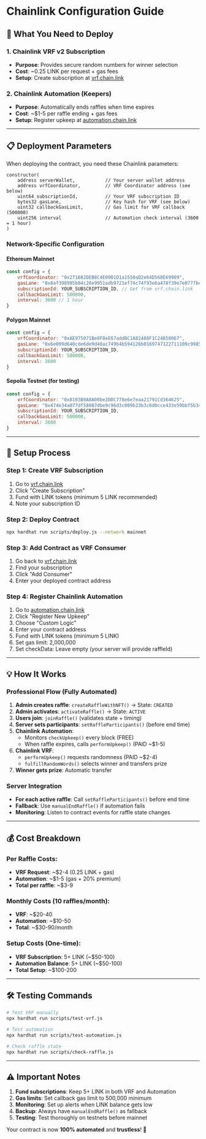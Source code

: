 # Chainlink Configuration Guide

## 🔗 **What You Need to Deploy**

### **1. Chainlink VRF v2 Subscription**
- **Purpose**: Provides secure random numbers for winner selection
- **Cost**: ~0.25 LINK per request + gas fees
- **Setup**: Create subscription at [vrf.chain.link](https://vrf.chain.link)

### **2. Chainlink Automation (Keepers)**
- **Purpose**: Automatically ends raffles when time expires  
- **Cost**: ~$1-5 per raffle ending + gas fees
- **Setup**: Register upkeep at [automation.chain.link](https://automation.chain.link)

---

## 📋 **Deployment Parameters**

When deploying the contract, you need these Chainlink parameters:

```solidity
constructor(
    address serverWallet,           // Your server wallet address
    address vrfCoordinator,         // VRF Coordinator address (see below)
    uint64 subscriptionId,          // Your VRF subscription ID  
    bytes32 gasLane,                // Key hash for VRF (see below)
    uint32 callbackGasLimit,        // Gas limit for VRF callback (500000)
    uint256 interval                // Automation check interval (3600 = 1 hour)
)
```

### **Network-Specific Configuration**

#### **Ethereum Mainnet**
```javascript
const config = {
    vrfCoordinator: "0x271682DEB8C4E0901D1a1550aD2e64D568E69909",
    gasLane: "0x8af398995b04c28e9951adb9721ef74c74f93e6a478f39e7e0777be13527e7ef", // 200 gwei
    subscriptionId: YOUR_SUBSCRIPTION_ID, // Get from vrf.chain.link
    callbackGasLimit: 500000,
    interval: 3600 // 1 hour
}
```

#### **Polygon Mainnet**
```javascript
const config = {
    vrfCoordinator: "0xAE975071Be8F8eE67addBC1A82488F1C24858067",
    gasLane: "0x6e099d640cde6de9d40ac749b4b594126b0169747122711109c9985d47751f93", // 500 gwei
    subscriptionId: YOUR_SUBSCRIPTION_ID,
    callbackGasLimit: 500000, 
    interval: 3600
}
```

#### **Sepolia Testnet** (for testing)
```javascript
const config = {
    vrfCoordinator: "0x8103B0A8A00be2DDC778e6e7eaa21791Cd364625",
    gasLane: "0x474e34a077df58807dbe9c96d3c009b23b3c6d0cce433e59bbf5b34f823bc56c", // 30 gwei
    subscriptionId: YOUR_SUBSCRIPTION_ID,
    callbackGasLimit: 500000,
    interval: 3600
}
```

---

## 🚀 **Setup Process**

### **Step 1: Create VRF Subscription**
1. Go to [vrf.chain.link](https://vrf.chain.link)
2. Click "Create Subscription"
3. Fund with LINK tokens (minimum 5 LINK recommended)
4. Note your subscription ID

### **Step 2: Deploy Contract**
```bash
npx hardhat run scripts/deploy.js --network mainnet
```

### **Step 3: Add Contract as VRF Consumer**
1. Go back to [vrf.chain.link](https://vrf.chain.link)
2. Find your subscription
3. Click "Add Consumer"
4. Enter your deployed contract address

### **Step 4: Register Chainlink Automation**
1. Go to [automation.chain.link](https://automation.chain.link)
2. Click "Register New Upkeep"
3. Choose "Custom Logic"
4. Enter your contract address
5. Fund with LINK tokens (minimum 5 LINK)
6. Set gas limit: 2,000,000
7. Set checkData: Leave empty (your server will provide raffleId)

---

## 💡 **How It Works**

### **Professional Flow (Fully Automated)**
1. **Admin creates raffle**: `createRaffleWithNFT()` → State: `CREATED`
2. **Admin activates**: `activateRaffle()` → State: `ACTIVE`  
3. **Users join**: `joinRaffle()` (validates state + timing)
4. **Server sets participants**: `setRaffleParticipants()` (before end time)
5. **Chainlink Automation**: 
   - Monitors `checkUpkeep()` every block (FREE)
   - When raffle expires, calls `performUpkeep()` (PAID ~$1-5)
6. **Chainlink VRF**: 
   - `performUpkeep()` requests randomness (PAID ~$2-4)  
   - `fulfillRandomWords()` selects winner and transfers prize
7. **Winner gets prize**: Automatic transfer

### **Server Integration**
- **For each active raffle**: Call `setRaffleParticipants()` before end time
- **Fallback**: Use `manualEndRaffle()` if automation fails
- **Monitoring**: Listen to contract events for raffle state changes

---

## 💰 **Cost Breakdown**

### **Per Raffle Costs:**
- **VRF Request**: ~$2-4 (0.25 LINK + gas)
- **Automation**: ~$1-5 (gas + 20% premium)  
- **Total per raffle**: ~$3-9

### **Monthly Costs (10 raffles/month):**
- **VRF**: ~$20-40
- **Automation**: ~$10-50
- **Total**: ~$30-90/month

### **Setup Costs (One-time):**
- **VRF Subscription**: 5+ LINK (~$50-100)
- **Automation Balance**: 5+ LINK (~$50-100)
- **Total Setup**: ~$100-200

---

## 🛠️ **Testing Commands**

```bash
# Test VRF manually
npx hardhat run scripts/test-vrf.js

# Test automation 
npx hardhat run scripts/test-automation.js

# Check raffle state
npx hardhat run scripts/check-raffle.js
```

---

## ⚠️ **Important Notes**

1. **Fund subscriptions**: Keep 5+ LINK in both VRF and Automation
2. **Gas limits**: Set callback gas limit to 500,000 minimum
3. **Monitoring**: Set up alerts when LINK balance gets low
4. **Backup**: Always have `manualEndRaffle()` as fallback
5. **Testing**: Test thoroughly on testnets before mainnet

Your contract is now **100% automated** and **trustless**! 🎉